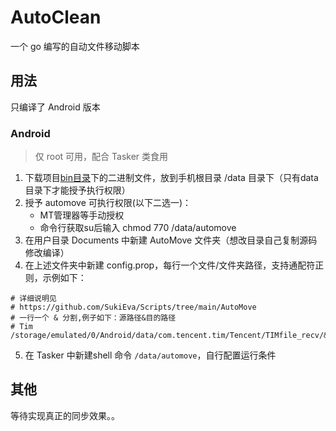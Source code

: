 # AutoClean

一个 go 编写的自动文件移动脚本


## 用法

只编译了 Android 版本

### Android

> 仅 root 可用，配合 Tasker 类食用

1. 下载项目[bin目录](https://github.com/SukiEva/Scripts/tree/main/AutoClean/bin)下的二进制文件，放到手机根目录 /data 目录下（只有data目录下才能授予执行权限）
2. 授予 automove 可执行权限(以下二选一)：
    - MT管理器等手动授权
    - 命令行获取su后输入 chmod 770 /data/automove
3. 在用户目录 Documents 中新建 AutoMove 文件夹（想改目录自己复制源码修改编译）
4. 在上述文件夹中新建 config.prop，每行一个文件/文件夹路径，支持通配符正则，示例如下：
```shell
# 详细说明见
# https://github.com/SukiEva/Scripts/tree/main/AutoMove
# 一行一个 & 分割,例子如下：源路径&目的路径
# Tim
/storage/emulated/0/Android/data/com.tencent.tim/Tencent/TIMfile_recv/&/storage/emulated/0/Download/QQ/
```
5. 在 Tasker 中新建shell 命令 `/data/automove`，自行配置运行条件

## 其他

等待实现真正的同步效果。。



